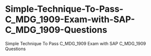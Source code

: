 # Simple-Technique-To-Pass-C_MDG_1909-Exam-with-SAP-C_MDG_1909-Questions
Simple Technique To Pass C_MDG_1909 Exam with SAP C_MDG_1909 Questions
